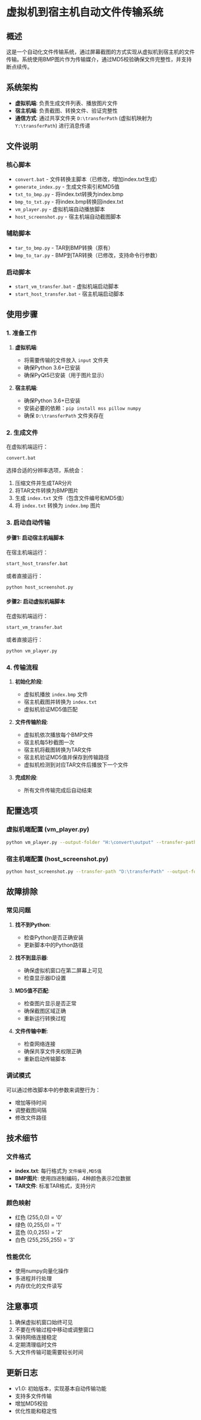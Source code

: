 # 虚拟机到宿主机自动文件传输系统

## 概述 

这是一个自动化文件传输系统，通过屏幕截图的方式实现从虚拟机到宿主机的文件传输。系统使用BMP图片作为传输媒介，通过MD5校验确保文件完整性，并支持断点续传。

## 系统架构

- **虚拟机端**: 负责生成文件列表、播放图片文件
- **宿主机端**: 负责截图、转换文件、验证完整性
- **通信方式**: 通过共享文件夹 `D:\transferPath` (虚拟机映射为 `Y:\transferPath`) 进行消息传递

## 文件说明

### 核心脚本
- `convert.bat` - 文件转换主脚本（已修改，增加index.txt生成）
- `generate_index.py` - 生成文件索引和MD5值
- `txt_to_bmp.py` - 将index.txt转换为index.bmp
- `bmp_to_txt.py` - 将index.bmp转换回index.txt
- `vm_player.py` - 虚拟机端自动播放脚本
- `host_screenshot.py` - 宿主机端自动截图脚本

### 辅助脚本
- `tar_to_bmp.py` - TAR到BMP转换（原有）
- `bmp_to_tar.py` - BMP到TAR转换（已修改，支持命令行参数）

### 启动脚本
- `start_vm_transfer.bat` - 虚拟机端启动脚本
- `start_host_transfer.bat` - 宿主机端启动脚本

## 使用步骤

### 1. 准备工作

1. **虚拟机端**:
   - 将需要传输的文件放入 `input` 文件夹
   - 确保Python 3.6+已安装
   - 确保PyQt5已安装（用于图片显示）

2. **宿主机端**:
   - 确保Python 3.6+已安装
   - 安装必要的依赖：`pip install mss pillow numpy`
   - 确保 `D:\transferPath` 文件夹存在

### 2. 生成文件

在虚拟机端运行：
```bash
convert.bat
```

选择合适的分辨率选项，系统会：
1. 压缩文件并生成TAR分片
2. 将TAR文件转换为BMP图片
3. 生成 `index.txt` 文件（包含文件编号和MD5值）
4. 将 `index.txt` 转换为 `index.bmp` 图片

### 3. 启动自动传输

#### 步骤1: 启动宿主机端脚本
在宿主机端运行：
```bash
start_host_transfer.bat
```
或者直接运行：
```bash
python host_screenshot.py
```

#### 步骤2: 启动虚拟机端脚本
在虚拟机端运行：
```bash
start_vm_transfer.bat
```
或者直接运行：
```bash
python vm_player.py
```

### 4. 传输流程

1. **初始化阶段**:
   - 虚拟机播放 `index.bmp` 文件
   - 宿主机截图并转换为 `index.txt`
   - 虚拟机验证MD5值匹配

2. **文件传输阶段**:
   - 虚拟机依次播放每个BMP文件
   - 宿主机每5秒截图一次
   - 宿主机将截图转换为TAR文件
   - 宿主机验证MD5值并保存到传输路径
   - 虚拟机检测到对应TAR文件后播放下一个文件

3. **完成阶段**:
   - 所有文件传输完成后自动结束

## 配置选项

### 虚拟机端配置 (vm_player.py)
```bash
python vm_player.py --output-folder "H:\convert\output" --transfer-path "Y:\transferPath" --check-interval 3
```

### 宿主机端配置 (host_screenshot.py)
```bash
python host_screenshot.py --transfer-path "D:\transferPath" --output-folder "D:\sijinnzhi\example" --monitor-id 2 --screenshot-interval 5
```

## 故障排除

### 常见问题

1. **找不到Python**:
   - 检查Python是否正确安装
   - 更新脚本中的Python路径

2. **找不到显示器**:
   - 确保虚拟机窗口在第二屏幕上可见
   - 检查显示器ID设置

3. **MD5值不匹配**:
   - 检查图片显示是否正常
   - 确保截图区域正确
   - 重新运行转换过程

4. **文件传输中断**:
   - 检查网络连接
   - 确保共享文件夹权限正确
   - 重新启动传输脚本

### 调试模式

可以通过修改脚本中的参数来调整行为：
- 增加等待时间
- 调整截图间隔
- 修改文件路径

## 技术细节

### 文件格式
- **index.txt**: 每行格式为 `文件编号,MD5值`
- **BMP图片**: 使用四进制编码，4种颜色表示2位数据
- **TAR文件**: 标准TAR格式，支持分片

### 颜色映射
- 红色 (255,0,0) = '0'
- 绿色 (0,255,0) = '1'  
- 蓝色 (0,0,255) = '2'
- 白色 (255,255,255) = '3'

### 性能优化
- 使用numpy向量化操作
- 多进程并行处理
- 内存优化的文件读写

## 注意事项

1. 确保虚拟机窗口始终可见
2. 不要在传输过程中移动或调整窗口
3. 保持网络连接稳定
4. 定期清理临时文件
5. 大文件传输可能需要较长时间

## 更新日志

- v1.0: 初始版本，实现基本自动传输功能
- 支持多文件传输
- 增加MD5校验
- 优化性能和稳定性 